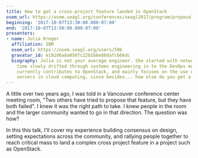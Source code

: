 ```yaml
---
title: How to get a cross-project feature landed in OpenStack
osem_url: https://osem.seagl.org/conferences/seagl2017/program/proposals/315
beginning: '2017-10-07T13:30:00.000-07:00'
end: '2017-10-07T13:50:00.000-07:00'
presenters:
- name: Julia Kreger
  affiliation: IBM
  osem_url: https://osem.seagl.org/users/596
  gravatar_id: e192d6a8a056fc22b1b6e86dafcb66dc
  biography: Julia is not your average engineer. She started with networking. Over
    time slowly drifted through systems engineering in to the DevOps movement. She
    currently contributes to OpenStack, and mainly focuses on the use of Bare Metal
    servers in cloud computing, since besides... how else do you get a cloud?
---
```


A little over two years ago, I was told in a Vancouver conference center meeting room, "Two others have tried to propose that feature, but they have both failed". I knew it was the right path to take. I knew people in the room and the larger community wanted to go in that direction. The question was how?

In this this talk, I'll cover my experience building consensus on design, setting expectations across the community, and rallying people together to reach critical mass to land a complex cross project feature in a project such as OpenStack.
